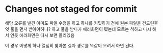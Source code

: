 # Changes not staged for commit
해당 오류를 발견 아마도 파일 수정을 하고 하나를 커밋하기 전에 원본 파일을 건드린후 엇 풀을 먼저 받아야하나? 하고 풀을 받다가 에러화면이 떴는데 모르는 척하고 다시 해서 인듯 에러화면은 다시 보면 올리겠음

이 경우 어떻게 하나 열심히 찾아본 결과
경로를 똑같이 오려서 하면 된다.